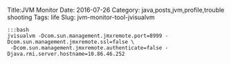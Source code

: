 Title:JVM Monitor 
Date: 2016-07-26
Category: java,posts,jvm,profile,trouble shooting
Tags: life
Slug: jvm-monitor-tool-jvisualvm

    :::bash
    jvisualvm -Dcom.sun.management.jmxremote.port=8999 -Dcom.sun.management.jmxremote.ssl=false \
     -Dcom.sun.management.jmxremote.authenticate=false -Djava.rmi.server.hostname=10.86.46.252